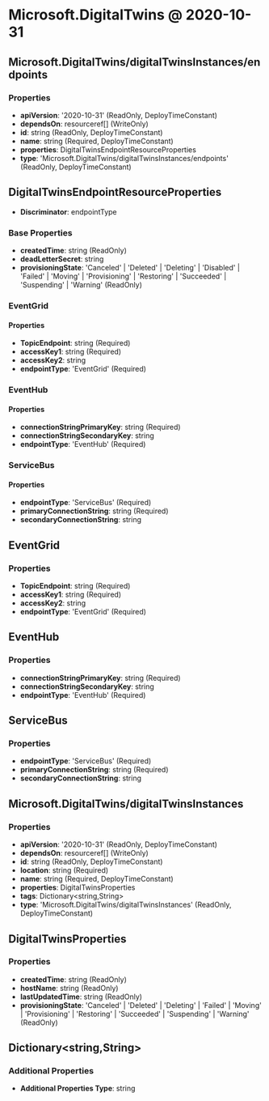 # Microsoft.DigitalTwins @ 2020-10-31

## Microsoft.DigitalTwins/digitalTwinsInstances/endpoints
### Properties
* **apiVersion**: '2020-10-31' (ReadOnly, DeployTimeConstant)
* **dependsOn**: resourceref[] (WriteOnly)
* **id**: string (ReadOnly, DeployTimeConstant)
* **name**: string (Required, DeployTimeConstant)
* **properties**: DigitalTwinsEndpointResourceProperties
* **type**: 'Microsoft.DigitalTwins/digitalTwinsInstances/endpoints' (ReadOnly, DeployTimeConstant)

## DigitalTwinsEndpointResourceProperties
* **Discriminator**: endpointType
### Base Properties
* **createdTime**: string (ReadOnly)
* **deadLetterSecret**: string
* **provisioningState**: 'Canceled' | 'Deleted' | 'Deleting' | 'Disabled' | 'Failed' | 'Moving' | 'Provisioning' | 'Restoring' | 'Succeeded' | 'Suspending' | 'Warning' (ReadOnly)
### EventGrid
#### Properties
* **TopicEndpoint**: string (Required)
* **accessKey1**: string (Required)
* **accessKey2**: string
* **endpointType**: 'EventGrid' (Required)

### EventHub
#### Properties
* **connectionStringPrimaryKey**: string (Required)
* **connectionStringSecondaryKey**: string
* **endpointType**: 'EventHub' (Required)

### ServiceBus
#### Properties
* **endpointType**: 'ServiceBus' (Required)
* **primaryConnectionString**: string (Required)
* **secondaryConnectionString**: string


## EventGrid
### Properties
* **TopicEndpoint**: string (Required)
* **accessKey1**: string (Required)
* **accessKey2**: string
* **endpointType**: 'EventGrid' (Required)

## EventHub
### Properties
* **connectionStringPrimaryKey**: string (Required)
* **connectionStringSecondaryKey**: string
* **endpointType**: 'EventHub' (Required)

## ServiceBus
### Properties
* **endpointType**: 'ServiceBus' (Required)
* **primaryConnectionString**: string (Required)
* **secondaryConnectionString**: string

## Microsoft.DigitalTwins/digitalTwinsInstances
### Properties
* **apiVersion**: '2020-10-31' (ReadOnly, DeployTimeConstant)
* **dependsOn**: resourceref[] (WriteOnly)
* **id**: string (ReadOnly, DeployTimeConstant)
* **location**: string (Required)
* **name**: string (Required, DeployTimeConstant)
* **properties**: DigitalTwinsProperties
* **tags**: Dictionary<string,String>
* **type**: 'Microsoft.DigitalTwins/digitalTwinsInstances' (ReadOnly, DeployTimeConstant)

## DigitalTwinsProperties
### Properties
* **createdTime**: string (ReadOnly)
* **hostName**: string (ReadOnly)
* **lastUpdatedTime**: string (ReadOnly)
* **provisioningState**: 'Canceled' | 'Deleted' | 'Deleting' | 'Failed' | 'Moving' | 'Provisioning' | 'Restoring' | 'Succeeded' | 'Suspending' | 'Warning' (ReadOnly)

## Dictionary<string,String>
### Additional Properties
* **Additional Properties Type**: string

